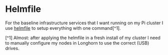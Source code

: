 # Helmfile

For the baseline infrastructure services that I want running on my Pi cluster I
use [helmfile](https://github.com/helmfile/helmfile) to setup everything with
one command[^1].

[^1] Almost: after applying the helmfile in a fresh install of my cluster I need
to manually configure my nodes in Longhorn to use the correct (USB) drives.
